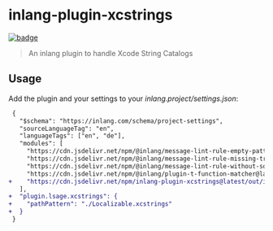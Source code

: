 # inlang-plugin-xcstrings

[![badge](https://cdn.jsdelivr.net/gh/opral/monorepo@main/inlang/assets/md-badges/inlang.svg)](https://inlang.com)

> An inlang plugin to handle Xcode String Catalogs

## Usage

Add the plugin and your settings to your _inlang.project/settings.json_:

```diff
 {
   "$schema": "https://inlang.com/schema/project-settings",
   "sourceLanguageTag": "en",
   "languageTags": ["en", "de"],
   "modules": [
     "https://cdn.jsdelivr.net/npm/@inlang/message-lint-rule-empty-pattern@latest/dist/index.js",
     "https://cdn.jsdelivr.net/npm/@inlang/message-lint-rule-missing-translation@latest/dist/index.js",
     "https://cdn.jsdelivr.net/npm/@inlang/message-lint-rule-without-source@latest/dist/index.js",
     "https://cdn.jsdelivr.net/npm/@inlang/plugin-t-function-matcher@latest/dist/index.js",
+    "https://cdn.jsdelivr.net/npm/inlang-plugin-xcstrings@latest/out/index.js"
   ],
+  "plugin.lsage.xcstrings": {
+    "pathPattern": "./Localizable.xcstrings"
+  }
 }

```
